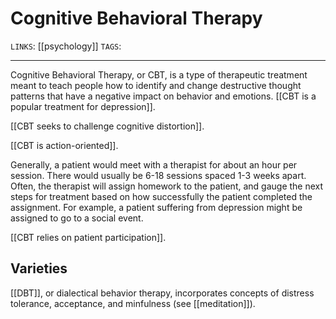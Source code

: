 # Cognitive Behavioral Therapy
`LINKS`: [[psychology]]
`TAGS`: 

---
Cognitive Behavioral Therapy, or CBT, is a type of therapeutic treatment meant to teach people how to identify and change destructive thought patterns that have a negative impact on behavior and emotions. [[CBT is a popular treatment for depression]]. 

[[CBT seeks to challenge cognitive distortion]]. 
 
[[CBT is action-oriented]]. 

Generally, a patient would meet with a therapist for about an hour per session. There would usually be 6-18 sessions spaced 1-3 weeks apart. Often, the therapist will assign homework to the patient, and gauge the next steps for treatment based on how successfully the patient completed the assignment. For example, a patient suffering from depression might be assigned to go to a social event. 

[[CBT relies on patient participation]]. 

## Varieties
[[DBT]], or dialectical behavior therapy, incorporates concepts of distress tolerance, acceptance, and minfulness (see [[meditation]]). 